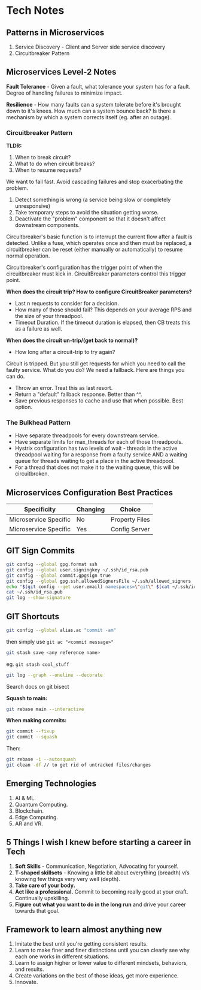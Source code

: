 # Tech Notes

## Patterns in Microservices
1. Service Discovery - Client and Server side service discovery
2. Circuitbreaker Pattern

## Microservices Level-2 Notes

**Fault Tolerance** - Given a fault, what tolerance your system has for a fault. Degree of handling failures to minimize impact.

**Resilience** - How many faults can a system tolerate before it's brought down to it's knees. How much can a system bounce back? Is there a mechanism by which a system corrects itself (eg. after an outage).

### Circuitbreaker Pattern

**TLDR:**
1. When to break circuit?
2. What to do when circuit breaks?
3. When to resume requests?

We want to fail fast. Avoid cascading failures and stop exacerbating the problem.

1. Detect something is wrong (a service being slow or completely unresponsive)
2. Take temporary steps to avoid the situation getting worse.
3. Deactivate the "problem" component so that it doesn't affect downstream components.

Circuitbreaker's basic function is to interrupt the current flow after a fault is detected. Unlike a fuse, which operates once and then must be replaced, a circuitbreaker can be reset (either manually or automatically) to resume normal operation.

Circuitbreaker's configuration has the trigger point of when the circuitbreaker must kick in. CircuitBreaker parameters control this trigger point.

**When does the circuit trip? How to configure CircuitBreaker parameters?**
* Last n requests to consider for a decision.
* How many of those should fail? This depends on your average RPS and the size of your threadpool.
* Timeout Duration. If the timeout duration is elapsed, then CB treats this as a failure as well.

**When does the circuit un-trip/(get back to normal)?**
* How long after a circuit-trip to try again?

Circuit is tripped. But you still get requests for which you need to call the faulty service. What do you do? We need a fallback. Here are things you can do.
* Throw an error. Treat this as last resort.
* Return a "default" fallback response. Better than ^^.
* Save previous responses to cache and use that when possible. Best option.

### The Bulkhead Pattern
* Have separate threadpools for every downstream service.
* Have separate limits for max_threads for each of those threadpools.
* Hystrix configuration has two levels of wait - threads in the active threadpool waiting for a response from a faulty service AND a waiting queue for threads waiting to get a place in the active threadpool.
* For a thread that does not make it to the waiting queue, this will be circuitbroken.

## Microservices Configuration Best Practices

| Specificity | Changing | Choice |
|-------------|----------|--------|
| Microservice Specific | No | Property Files |
| Microservice Specific | Yes | Config Server |

## GIT Sign Commits

```bash
git config --global gpg.format ssh
git config --global user.signingkey ~/.ssh/id_rsa.pub
git config --global commit.gpgsign true
git config --global gpg.ssh.allowedSignersFile ~/.ssh/allowed_signers
echo "$(git config --get user.email) namespaces=\"git\" $(cat ~/.ssh/id_rsa.pub)" > ~/.ssh/allowed_signers
cat ~/.ssh/id_rsa.pub
git log --show-signature
```

## GIT Shortcuts

```bash
git config --global alias.ac "commit -am"
```

then simply use `git ac "<commit message>"`

```bash
git stash save <any reference name>
```

eg. `git stash cool_stuff`

```bash
git log --graph --oneline --decorate
```

Search docs on git bisect

**Squash to main:**
```bash
git rebase main --interactive
```

**When making commits:**
```bash
git commit --fixup
git commit --squash
```

Then:
```bash
git rebase -i --autosquash
git clean -df // to get rid of untracked files/changes
```

## Emerging Technologies

1. AI & ML.
2. Quantum Computing.
3. Blockchain.
4. Edge Computing.
5. AR and VR.

## 5 Things I wish I knew before starting a career in Tech

1. **Soft Skills** - Communication, Negotiation, Advocating for yourself.
2. **T-shaped skillsets** - Knowing a little bit about everything (breadth) v/s knowing few things very very well (depth).
3. **Take care of your body.**
4. **Act like a professional.** Commit to becoming really good at your craft. Continually upskilling.
5. **Figure out what you want to do in the long run** and drive your career towards that goal.

## Framework to learn almost anything new

1. Imitate the best until you're getting consistent results.
2. Learn to make finer and finer distinctions until you can clearly see why each one works in different situations.
3. Learn to assign higher or lower value to different mindsets, behaviors, and results.
4. Create variations on the best of those ideas, get more experience.
5. Innovate.